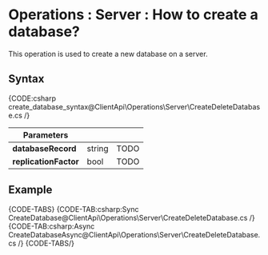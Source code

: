 ﻿# Operations : Server : How to create a database?

This operation is used to create a new database on a server.

## Syntax

{CODE:csharp create_database_syntax@ClientApi\Operations\Server\CreateDeleteDatabase.cs /}

| Parameters | | |
| ------------- | ------------- | ----- |
| **databaseRecord** | string | TODO |
| **replicationFactor** | bool | TODO |

## Example

{CODE-TABS}
{CODE-TAB:csharp:Sync CreateDatabase@ClientApi\Operations\Server\CreateDeleteDatabase.cs /}
{CODE-TAB:csharp:Async CreateDatabaseAsync@ClientApi\Operations\Server\CreateDeleteDatabase.cs /}
{CODE-TABS/}
